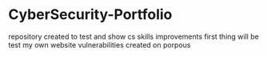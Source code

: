 # CyberSecurity-Portfolio
repository created to test and show cs skills improvements 
first thing will be test my own website vulnerabilities created on porpous 
